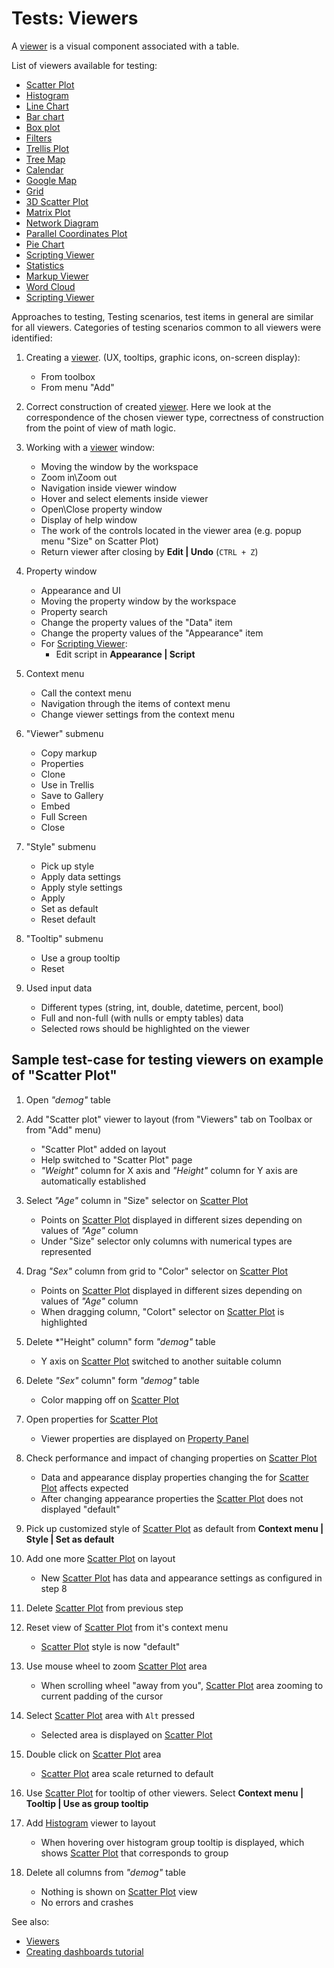 <!-- TITLE: Tests: Viewers -->
<!-- SUBTITLE: -->

# Tests: Viewers

A [viewer](../viewers.md) is a visual component associated with a table.

List of viewers available for testing:

* [Scatter Plot](../visualize/viewers/scatter-plot.md)
* [Histogram](../visualize/viewers/shistogram.md)
* [Line Chart](../visualize/viewers/sline-chart.md)
* [Bar chart](../visualize/viewers/sbar-chart.md)
* [Box plot](../visualize/viewers/sbox-plot.md)
* [Filters](../visualize/viewers/sfilters.md)
* [Trellis Plot](../visualize/viewers/strellis-plot.md)
* [Tree Map](../visualize/viewers/stree-map.md)
* [Calendar](../visualize/viewers/scalendar.md)
* [Google Map](../visualize/viewers/sgoogle-map.md)
* [Grid](../visualize/viewers/sgrid.md)
* [3D Scatter Plot](../visualize/viewers/3d-scatter-plot.md)
* [Matrix Plot](../visualize/viewers/smatrix-plot.md)
* [Network Diagram](../visualize/viewers/snetwork-diagram.md)
* [Parallel Coordinates Plot](../visualize/viewers/spc-plot.md)
* [Pie Chart](../visualize/viewers/spie-chart.md)
* [Scripting Viewer](../visualize/viewers/scripting-viewer.md)
* [Statistics](../visualize/viewers/sstatistics.md)
* [Markup Viewer](../visualize/viewers/smarkup-viewer.md)
* [Word Cloud](../visualize/viewers/sword-cloud.md)
* [Scripting Viewer](../visualize/viewers/scripting-viewer.md)

Approaches to testing, Testing scenarios, test items in general are similar for all viewers. Categories of testing scenarios common to all viewers were identified:

1. Creating a [viewer](../viewers.md). (UX, tooltips, graphic icons, on-screen display):

   * From toolbox
   * From menu "Add"

1. Correct construction of created [viewer](../viewers.md). 
Here we look at the correspondence of the chosen viewer type, correctness of construction from the point of view of math logic.

1. Working with a [viewer](../viewers.md) window:

   * Moving the window by the workspace
   * Zoom in\Zoom out
   * Navigation inside viewer window
   * Hover and select elements inside viewer
   * Open\Close property window
   * Display of help window
   * The work of the controls located in the viewer area (e.g. popup menu "Size" on Scatter Plot)
   * Return viewer after closing by **Edit | Undo** (```CTRL + Z```)
   
1. Property window
   * Appearance and UI
   * Moving the property window by the workspace
   * Property search
   * Change the property values of the "Data" item
   * Change the property values of the "Appearance" item
   * For [Scripting Viewer](../visualize/viewers/scripting-viewer.md):
       * Edit script in **Appearance | Script** 

1. Context menu
   * Call the context menu
   * Navigation through the items of context menu
   * Change viewer settings from the context menu

1. "Viewer" submenu
   
   * Copy markup
   * Properties
   * Clone
   * Use in Trellis
   * Save to Gallery
   * Embed
   * Full Screen
   * Close

1. "Style" submenu
   * Pick up style
   * Apply data settings
   * Apply style settings
   * Apply
   * Set as default
   * Reset default

1. "Tooltip" submenu
   * Use a group tooltip
   * Reset 

1. Used input data

   * Different types  (string, int, double, datetime, percent, bool)
   * Full and non-full (with nulls or empty tables) data
   * Selected rows should be highlighted on the viewer

## Sample test-case for testing viewers on example of "Scatter Plot"

1. Open *"demog"* table

1. Add "Scatter plot" viewer to layout (from "Viewers" tab on Toolbax or from "Add" menu)
   * "Scatter Plot" added on layout
   * Help switched to "Scatter Plot" page
   * *"Weight"* column for X axis and *"Height"* column for Y axis are automatically established
   
1. Select *"Age"* column in "Size" selector on [Scatter Plot](../visualize/viewers/scatter-plot.md)
   * Points on [Scatter Plot](../visualize/viewers/scatter-plot.md) displayed in different sizes depending on values ​​of *"Age"* column
   * Under "Size" selector only columns with numerical types are represented
   
1. Drag *"Sex"* column from grid to "Color" selector on [Scatter Plot](../visualize/viewers/scatter-plot.md)
   * Points on [Scatter Plot](../visualize/viewers/scatter-plot.md) displayed in different sizes depending on values ​​of *"Age"* column
   * When dragging column, "Colort" selector on [Scatter Plot](../visualize/viewers/scatter-plot.md) is highlighted

1. Delete *"Height" column" form *"demog"* table
   * Y axis on [Scatter Plot](../visualize/viewers/scatter-plot.md) switched to another suitable column

1. Delete *"Sex"* column" form *"demog"* table 
   * Color mapping off on [Scatter Plot](../visualize/viewers/scatter-plot.md)
   
1. Open properties for [Scatter Plot](../visualize/viewers/scatter-plot.md)
   *  Viewer properties are displayed on [Property Panel](../../overview/property-panel.md)
   
1. Check performance and impact of changing properties on [Scatter Plot](../visualize/viewers/scatter-plot.md)
   * Data and appearance display properties changing the for  [Scatter Plot](../visualize/viewers/scatter-plot.md) affects expected
   * After changing appearance properties the [Scatter Plot](../visualize/viewers/scatter-plot.md) does not displayed "default"
   
1. Pick up customized style of [Scatter Plot](../visualize/viewers/scatter-plot.md) as default from **Context menu | Style | Set as default**

1. Add one more [Scatter Plot](../visualize/viewers/scatter-plot.md) on layout
   * New [Scatter Plot](../visualize/viewers/scatter-plot.md) has data and appearance settings as configured in step 8

1. Delete [Scatter Plot](../visualize/viewers/scatter-plot.md) from previous step

1. Reset view of [Scatter Plot](../visualize/viewers/scatter-plot.md) from it's context menu
   * [Scatter Plot](../visualize/viewers/scatter-plot.md) style is now "default"
   
1. Use  mouse wheel to zoom [Scatter Plot](../visualize/viewers/scatter-plot.md) area
   * When scrolling wheel "away from you", [Scatter Plot](../visualize/viewers/scatter-plot.md) area zooming to current padding of the cursor
   
1. Select [Scatter Plot](../visualize/viewers/scatter-plot.md) area with ```Alt``` pressed   
   * Selected area is displayed on [Scatter Plot](../visualize/viewers/scatter-plot.md) 
   
1. Double click on [Scatter Plot](../visualize/viewers/scatter-plot.md) area   
   * [Scatter Plot](../visualize/viewers/scatter-plot.md) area  scale returned to default
   
1. Use [Scatter Plot](../visualize/viewers/scatter-plot.md) for tooltip of other viewers. Select **Context menu | Tooltip | Use as group tooltip**  

1. Add [Histogram](../visualize/viewers/histogram.md) viewer to layout
   * When hovering over histogram group tooltip is displayed, which shows [Scatter Plot](../visualize/viewers/scatter-plot.md) that corresponds to group
   
1. Delete all columns from *"demog"* table 
   * Nothing is shown on [Scatter Plot](../visualize/viewers/scatter-plot.md) view  
   * No errors and crashes 

See also:
 * [Viewers](../viewers.md)
 * [Creating dashboards tutorial](../tutorials/creating-dashboards.md)
